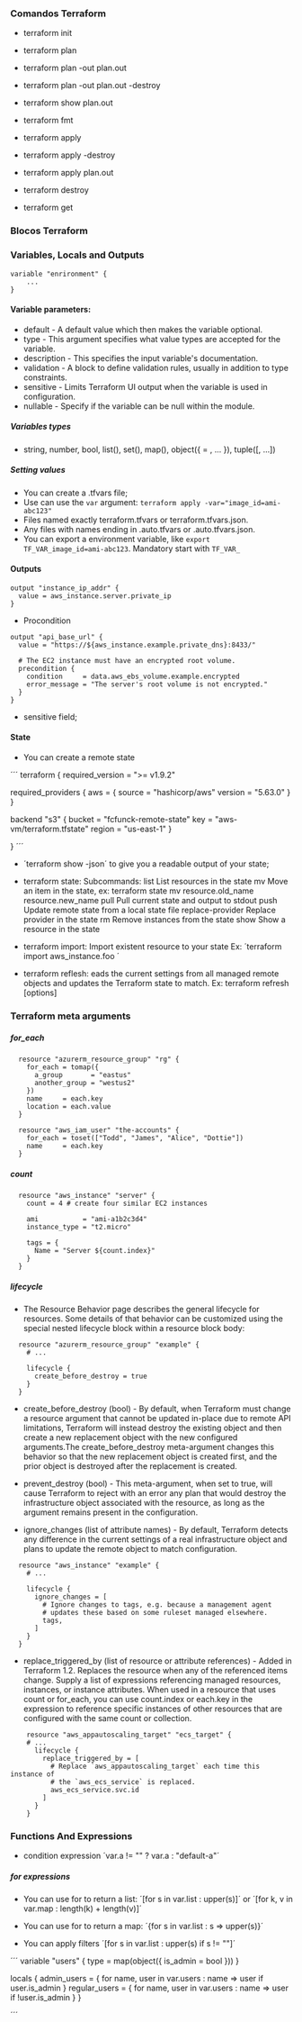 ### Comandos Terraform

* terraform init

* terraform plan
* terraform plan -out plan.out
* terraform plan -out plan.out -destroy

* terraform show plan.out
* terraform fmt

* terraform apply
* terraform apply -destroy
* terraform apply plan.out

* terraform destroy
* terraform get

### Blocos Terraform


### Variables, Locals and Outputs

```
variable "enrironment" {
    ...
}
```

#### Variable parameters: 

- default - A default value which then makes the variable optional.
- type - This argument specifies what value types are accepted for the variable.
- description - This specifies the input variable's documentation.
- validation - A block to define validation rules, usually in addition to type constraints.
- sensitive - Limits Terraform UI output when the variable is used in configuration.
- nullable - Specify if the variable can be null within the module.

##### Variables types

- string, number, bool, list(<TYPE>), set(<TYPE>), map(<TYPE>), object({<ATTR NAME> = <TYPE>, ... }), tuple([<TYPE>, ...])

##### Setting values

- You can create a .tfvars file;
- Use can use the `var` argument: `terraform apply -var="image_id=ami-abc123"`
- Files named exactly terraform.tfvars or terraform.tfvars.json.
- Any files with names ending in .auto.tfvars or .auto.tfvars.json.
- You can export a environment variable, like `export TF_VAR_image_id=ami-abc123`. Mandatory start with `TF_VAR_`



#### Outputs 

```
output "instance_ip_addr" {
  value = aws_instance.server.private_ip
}
```

* Procondition

```
output "api_base_url" {
  value = "https://${aws_instance.example.private_dns}:8433/"

  # The EC2 instance must have an encrypted root volume.
  precondition {
    condition     = data.aws_ebs_volume.example.encrypted
    error_message = "The server's root volume is not encrypted."
  }
}
```

* sensitive field;


#### State

* You can create a remote state 

´´´
  terraform {
  required_version = ">= v1.9.2"

  required_providers {
    aws = {
      source  = "hashicorp/aws"
      version = "5.63.0"
    }
  }

  backend "s3" {
    bucket = "fcfunck-remote-state"
    key    = "aws-vm/terraform.tfstate"
    region = "us-east-1"
  }

}
´´´

* ´terraform show -json´ to give you a readable output of your state;
* terraform state: Subcommands:
    list                List resources in the state
    mv                  Move an item in the state, ex: terraform state mv resource.old_name resource.new_name
    pull                Pull current state and output to stdout
    push                Update remote state from a local state file
    replace-provider    Replace provider in the state
    rm                  Remove instances from the state
    show                Show a resource in the state

* terraform import: Import existent resource to your state
Ex: ´terraform import aws_instance.foo <id-resource>´

* terraform reflesh: eads the current settings from all managed remote objects and updates the Terraform state to match.
Ex: terraform refresh [options]






### Terraform meta arguments

##### for_each

```
  resource "azurerm_resource_group" "rg" {
    for_each = tomap({
      a_group       = "eastus"
      another_group = "westus2"
    })
    name     = each.key
    location = each.value
  }

  resource "aws_iam_user" "the-accounts" {
    for_each = toset(["Todd", "James", "Alice", "Dottie"])
    name     = each.key
  }

```

##### count

```
  resource "aws_instance" "server" {
    count = 4 # create four similar EC2 instances

    ami           = "ami-a1b2c3d4"
    instance_type = "t2.micro"

    tags = {
      Name = "Server ${count.index}"
    }
  }

```

##### lifecycle

* The Resource Behavior page describes the general lifecycle for resources. Some details of that behavior can be customized using the special nested lifecycle block within a resource block body:

```
  resource "azurerm_resource_group" "example" {
    # ...

    lifecycle {
      create_before_destroy = true
    }
  }
```

* create_before_destroy (bool) - By default, when Terraform must change a resource argument that cannot be updated in-place due to remote API limitations, Terraform will instead destroy the existing object and then create a new replacement object with the new configured arguments.The create_before_destroy meta-argument changes this behavior so that the new replacement object is created first, and the prior object is destroyed after the replacement is created.

* prevent_destroy (bool) - This meta-argument, when set to true, will cause Terraform to reject with an error any plan that would destroy the infrastructure object associated with the resource, as long as the argument remains present in the configuration.

* ignore_changes (list of attribute names) - By default, Terraform detects any difference in the current settings of a real infrastructure object and plans to update the remote object to match configuration.

```
  resource "aws_instance" "example" {
    # ...

    lifecycle {
      ignore_changes = [
        # Ignore changes to tags, e.g. because a management agent
        # updates these based on some ruleset managed elsewhere.
        tags,
      ]
    }
  }
```

* replace_triggered_by (list of resource or attribute references) - Added in Terraform 1.2. Replaces the resource when any of the referenced items change. Supply a list of expressions referencing managed resources, instances, or instance attributes. When used in a resource that uses count or for_each, you can use count.index or each.key in the expression to reference specific instances of other resources that are configured with the same count or collection.

```
    resource "aws_appautoscaling_target" "ecs_target" {
    # ...
      lifecycle {
        replace_triggered_by = [
          # Replace `aws_appautoscaling_target` each time this instance of
          # the `aws_ecs_service` is replaced.
          aws_ecs_service.svc.id
        ]
      }
    }

```





### Functions And Expressions

* condition expression ´var.a != "" ? var.a : "default-a"´

##### for expressions

* You can use for to return a list: ´[for s in var.list : upper(s)]´ or ´[for k, v in var.map : length(k) + length(v)]´

* You can use for to return a map: ´{for s in var.list : s => upper(s)}´

* You can apply filters ´[for s in var.list : upper(s) if s != ""]´

´´´
variable "users" {
  type = map(object({
    is_admin = bool
  }))
}

locals {
  admin_users = {
    for name, user in var.users : name => user
    if user.is_admin
  }
  regular_users = {
    for name, user in var.users : name => user
    if !user.is_admin
  }
}

´´´